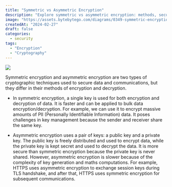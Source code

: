 ```yaml
---
title: "Symmetric vs Asymmetric Encryption"
description: "Explore symmetric vs asymmetric encryption: methods, security, and use cases."
image: "https://assets.bytebytego.com/diagrams/0349-symmetric-encryption-vs-asymmetric-encryption.png"
createdAt: "2024-02-27"
draft: false
categories:
  - security
tags:
  - "Encryption"
  - "Cryptography"
---
```


![](https://assets.bytebytego.com/diagrams/0349-symmetric-encryption-vs-asymmetric-encryption.png)

Symmetric encryption and asymmetric encryption are two types of cryptographic techniques used to secure data and communications, but they differ in their methods of encryption and decryption.

*   In symmetric encryption, a single key is used for both encryption and decryption of data. It is faster and can be applied to bulk data encryption/decryption. For example, we can use it to encrypt massive amounts of PII (Personally Identifiable Information) data. It poses challenges in key management because the sender and receiver share the same key.

*   Asymmetric encryption uses a pair of keys: a public key and a private key. The public key is freely distributed and used to encrypt data, while the private key is kept secret and used to decrypt the data. It is more secure than symmetric encryption because the private key is never shared. However, asymmetric encryption is slower because of the complexity of key generation and maths computations. For example, HTTPS uses asymmetric encryption to exchange session keys during TLS handshake, and after that, HTTPS uses symmetric encryption for subsequent communications.
